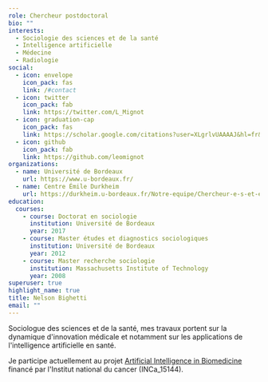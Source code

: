 ```yaml
---
role: Chercheur postdoctoral
bio: ""
interests:
  - Sociologie des sciences et de la santé
  - Intelligence artificielle
  - Médecine
  - Radiologie
social:
  - icon: envelope
    icon_pack: fas
    link: /#contact
  - icon: twitter
    icon_pack: fab
    link: https://twitter.com/L_Mignot
  - icon: graduation-cap
    icon_pack: fas
    link: https://scholar.google.com/citations?user=XLgrlvUAAAAJ&hl=fr&oi=ao
  - icon: github
    icon_pack: fab
    link: https://github.com/leomignot
organizations:
  - name: Université de Bordeaux
    url: https://www.u-bordeaux.fr/
  - name: Centre Émile Durkheim
    url: https://durkheim.u-bordeaux.fr/Notre-equipe/Chercheur-e-s-et-enseignant-e-s-chercheur-e-s-associe-e-s/CV/Leo-Mignot
education:
  courses:
    - course: Doctorat en sociologie
      institution: Université de Bordeaux
      year: 2017
    - course: Master études et diagnostics sociologiques
      institution: Université de Bordeaux
      year: 2012
    - course: Master recherche sociologie
      institution: Massachusetts Institute of Technology
      year: 2008
superuser: true
highlight_name: true
title: Nelson Bighetti
email: ""
---
```

Sociologue des sciences et de la santé, mes travaux portent sur la dynamique d'innovation médicale et notamment sur les applications de l'intelligence artificielle en santé.

Je participe actuellement au projet [Artificial Intelligence in Biomedicine](https://durkheim.u-bordeaux.fr/Organisation-de-la-recherche/Sciences-ENvironnement-Sante-SENS/Projets-finances/The-Rise-of-Artificial-Intelligence-in-Biomedicine) financé par l'Institut national du cancer (INCa_15144).